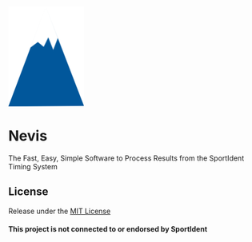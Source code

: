 
<img src="./Nevis%20Logo.png" alt="Nevis Logo - Blue Hill with Snowy Peak" height="200px"/>

# Nevis

The Fast, Easy, Simple Software to Process Results from the SportIdent Timing System

## License
Release under the [MIT License](https://bonalybob.github.io/Nevis/license)


#### This project is not connected to or endorsed by SportIdent
